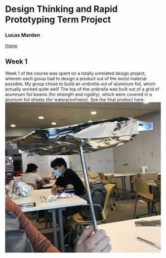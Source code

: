 # Design Thinking and Rapid Prototyping Term Project
### Lucas Marden
[Home](https://lmarden.github.io/rapid-prototyping/)   


## Week 1
Week 1 of the course was spent on a totally unrelated design project, wherein each group had to design a product out of the worst material possible. My group chose to build an umbrella out of aluminum foil, which actually worked quite well! The top of the umbrella was built out of a grid of aluminum foil beams (for strength and rigidity), which were covered in a alumium foil sheets (for waterproofness). See the final
product here:
![Aluminum Foil Umbrella except something went wrong](Images/Al_Umbrella.png?raw=true "Aluminum Foil Umbrella")
